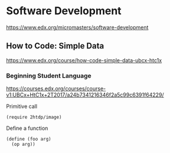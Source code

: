 # Software Development
https://www.edx.org/micromasters/software-development

## How to Code: Simple Data
https://www.edx.org/course/how-code-simple-data-ubcx-htc1x

### Beginning Student Language
https://courses.edx.org/courses/course-v1:UBCx+HtC1x+2T2017/a24b7341216346f2a5c99c6391f64229/

Primitive call

```
(require 2htdp/image)
```

Define a function
```
(define (foo arg)
  (op arg))
```


